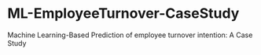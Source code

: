 # ML-EmployeeTurnover-CaseStudy
Machine Learning-Based Prediction of employee turnover intention: A Case Study
